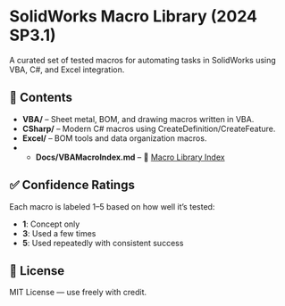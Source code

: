 # SolidWorks Macro Library (2024 SP3.1)

A curated set of tested macros for automating tasks in SolidWorks using VBA, C#, and Excel integration.

## 🔧 Contents

- **VBA/** – Sheet metal, BOM, and drawing macros written in VBA.
- **CSharp/** – Modern C# macros using CreateDefinition/CreateFeature.
- **Excel/** – BOM tools and data organization macros.
- - **Docs/VBAMacroIndex.md** – 📘 [Macro Library Index](./Docs/VBAMacroIndex.md)


## ✅ Confidence Ratings
Each macro is labeled 1–5 based on how well it’s tested:
- **1**: Concept only
- **3**: Used a few times
- **5**: Used repeatedly with consistent success

## 📄 License
MIT License — use freely with credit.
